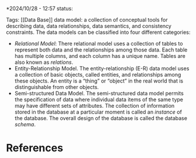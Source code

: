 *2024/10/28  -  12:57
status: 

Tags: [[Data Base]] 
data model: a collection of conceptual tools for describing data, data relationships, data semantics, and consistency constraints. The data models can be classified into four different categories: 
- *Relational Model*: There relational model uses a collection of tables to represent both data and the relationships among those data. Each table has multiple columns, and each column has a unique name. Tables are also known as *relations*.
- Entity-Relationship Model. The entity-relationship (E-R) data model uses a collection of basic objects, called entities, and relationships among these objects. An entity is a “thing” or “object” in the real world that is distinguishable from other objects.
- Semi-structured Data Model. The semi-structured data model permits the specification of data where individual data items of the same type may have different sets of attributes.
The collection of information stored in the database at a particular moment is called an *instance* of the database. The overall design of the database is called the database *schema*. 

# References
